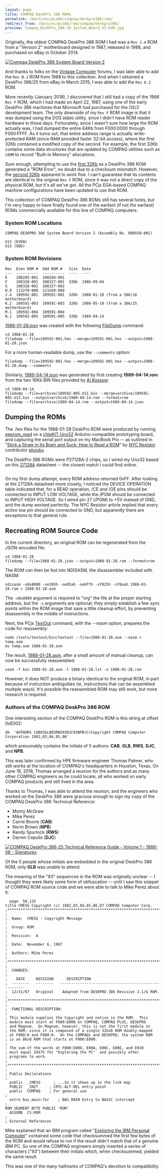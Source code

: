 ```yaml
---
layout: page
title: COMPAQ DeskPro 386 ROMs
permalink: /machines/pcx86/compaq/deskpro386/rom/
redirect_from: /devices/pcx86/rom/compaq/deskpro386/
preview: Compaq_DeskPro_386-16_System_Board_V2-640.jpg
---
```


Originally, the oldest COMPAQ DeskPro 386 ROM I had was a `Rev J.4` ROM from a "Version 2" motherboard designed
in 1987, released in 1988, and purchased on eBay in October 2014.

[<img src="photos/Compaq_DeskPro_386-16_System_Board_V2-640.jpg" alt="Compaq DeskPro 386 System Board Version 2"/>](photos/Compaq_DeskPro_386-16_System_Board_V2.jpg)

And thanks to folks on the [Vintage Computer](http://www.vintage-computer.com/) forums, I was later able to add
the `Rev N.1` ROM from 1989 to this collection.  And when I obtained a DeskPro 386/25 from eBay in March 2015, I was
able to add the `Rev K.2` ROM.

More recently (January 2018), I discovered that I still had a copy of the 1986 `Rev F` ROM, which I had made on
April 22, 1987, using one of the early DeskPro 386 machines that Microsoft had purchased for the OS/2 development team.
The only downside of my `Rev F` ROM image is that it was dumped using the DOS `DEBUG` utility, since I didn't have
ROM reader hardware in those days.  Fortunately, since I wasn't sure how large the ROM actually was, I had dumped the
entire 64Kb from F000:0000 through F000:FFFF.  As it turns out, that entire address range is actually write-protected
RAM (since RAM provided faster 32-bit access), where the first 32Kb contained a modified copy of the second.  For example,
the first 32Kb contains some data structures that are updated by COMPAQ utilities such as `CEMM` to record "Built-in Memory"
allocations.

Sure enough, attempting to use the [first 32Kb](1986-09-04/1986-09-04-LO.json) as a DeskPro 386 ROM generated a
"ROM Error", no doubt due to a checksum mismatch.  However, the [second 32Kb](1986-09-04/1986-09-04-HI.json) appeared
to work fine.  I can't guarantee that its contents are identical to the original `Rev F` ROM, since it was not a
direct copy of the physical ROM, but it's all we've got.  All the PCjs EGA-based COMPAQ machine configurations have been
updated to use that ROM.

This collection of COMPAQ DeskPro 386 ROMs still has several holes, but I'm very happy to have finally found one of the
earliest (if not *the* earliest) ROMs commercially available for this line of COMPAQ computers.

### System ROM Locations

    COMPAQ DESKPRO 386 System Board Version 2 (Assembly No. 000558-001)
    
    U13 (EVEN)
    U15 (ODD)

### System ROM Revisions

	Rev  Even ROM #  Odd ROM #   Size  Date
	---  ----------  ----------  ----  ----
	E    108285-001  108284-001
	F    108328-001  108327-001  32Kb  1986-09-04
	G    108328-002  108327-002
	H.8  113270-008  113269-008
	J.4  109592-001  109591-001  32Kb  1988-01-28 (from a 386/16 motherboard)
	K.2  109592-003  109591-003  32Kb  1988-05-10 (from a 386/25 motherboard)
	M.1  109592-004  109591-004
	N.1  109592-005  109591-005  32Kb  1989-04-14	

[1988-01-28.json](1988-01-28/1988-01-28.json) was created with the following [FileDump](/tools/filedump/) command:

	cd 1988-01-28
	filedump --file=109592-001.hex --merge=109591-001.hex --output=1988-01-28.json

For a more human-readable dump, use the `--comments` option:

	filedump --file=109592-001.hex --merge=109591-001.hex --output=1988-01-28.dump --comments

Similarly, [1989-04-14.json](1989-04-14/1989-04-14.json) was generated by first creating **1989-04-14.rom**
from the two 16Kb BIN files provided by [Al Kossow](http://www.vintage-computer.com/vcforum/member.php?2256-Al-Kossow):

	cd 1989-04-14
	filedump --file=archive/109592-005.U11.bin --merge=archive/109591-005.U13.bin --output=archive/1989-04-14.rom --format=rom
	filedump --file=archive/1989-04-14.rom --output=1989-04-14.json

Dumping the ROMs
----------------

The *.hex* files for the 1988-01-28 DeskPro ROM were produced by running
[eeprom_read](http://github.com/phooky/PROM/blob/master/tools/eeprom_read/eeprom_read.pde)
on a [chipKIT Uno32](http://www.digilentinc.com/Products/Detail.cfm?NavPath=2,892,893&Prod=CHIPKIT-UNO32)
Arduino-compatible prototyping board, and capturing the serial port output on my MacBook Pro -- as outlined in
"[Stick a Straw in Its Brain and Suck: How to Read a ROM](http://www.nycresistor.com/2012/07/07/stick-a-straw-in-its-brain-and-suck-how-to-read-a-rom/)"
by [NYC Resistor](http://www.nycresistor.com/) contributor [phooky](http://www.nycresistor.com/author/phooky/).

The DeskPro 386 ROMs were P27128A-2 chips, so I wired my Uno32 based on this
[27128A](https://1drv.ms/b/s!ArcO_mFRe1Z9gqEu9pZaLgq772i_fQ?e=LZxxHU) datasheet -- the closest match I could find online.

![<img src="photos/Compaq_DeskPro_386-16_System_ROM_V2_Breadboard-640.jpg" alt="Compaq DeskPro 386 System ROM Version 2"/>](photos/Compaq_DeskPro_386-16_System_ROM_V2_Breadboard.jpg)

On my first dump attempt, every ROM address returned 0xFF.  After looking at the 27128A datasheet more closely,
I noticed the DEVICE OPERATION table indicated that, for a READ operation, /CE and /OE pins should be connected to
INPUT LOW VOLTAGE, while the /PGM should be connected to INPUT HIGH VOLTAGE.  So I wired pin 27 (/PGM) to +5V instead
of GND, and the dump worked perfectly.  The NYC Resistor article implied that every *active low* pin should be
connected to GND, but apparently there are exceptions to that general rule.

Recreating ROM Source Code
--------------------------

In the current directory, an original ROM can be regenerated from the JSON-encoded file:

	cd 1988-01-28
	filedump --file=1988-01-28.json --output=1988-01-28.rom --format=rom

The ROM can then be fed into NDISASM, the disassembler included with NASM:

	ndisasm -o0x8000 -se105h -se05ah -se6ffh -sf025h -sf8aah 1988-01-28.rom > 1988-01-28.asm

The `-o0x8000` argument is required to "org" the file at the proper starting address, but the `-s` arguments
are optional; they simply establish a few sync points within the ROM image that save a little cleanup effort, by
preventing disassembly in the middle of instructions.

Next, the PCjs [TextOut](/tools/textout/) command, with the *--nasm* option, prepares the code for reassembly:

	node /tools/textout/bin/textout --file=1988-01-28.asm --nasm > temp.asm
	mv temp.asm 1988-01-28.asm

The result, [1988-01-28.asm](1988-01-28/1988-01-28.asm), after a small amount of manual cleanup, can now be
successfully reassembled:

	nasm -f bin 1988-01-28.asm -l 1988-01-28.lst -o 1988-01-28.rom

However, it does NOT produce a binary identical to the original ROM, in part because of instruction ambiguities (ie,
instructions that can be assembled multiple ways).  It's possible the reassembled ROM may still work, but more research
is required.

### Authors of the COMPAQ DeskPro 386 ROM

One interesting section of the COMPAQ DeskPro ROM is this string at offset 0xE002:
 
	db	'AUTHORS CAB93GLB93RWS93DJC93NPB(C)Copyright COMPAQ Computer Corporation 1982,83,84,85,86'

which presumably contains the initials of 5 authors: **CAB**, **GLB**, **RWS**, **DJC**, and **NPB**.

This was later confirmed by HPE firmware engineer Thomas Palmer, who still works at the location
of COMPAQ's headquarters in Houston, Texas.  On June 19, 2018, Thomas arranged a reunion for the authors
and as many other COMPAQ engineers as he could locate, all who worked on early COMPAQ products and still
lived in the area.

Thanks to Thomas, I was able to attend the reunion, and the engineers who worked on the DeskPro 386 were
gracious enough to sign my copy of the COMPAQ DeskPro 386 Technical Reference:

- Monty McGraw
- Mike Perez
- Carrie Boone (**CAB**)
- Norm Brown (**NPB**)
- Randy Spurlock (**RWS**)
- Darren Cepulis (**DJC**)

[![COMPAQ DeskPro 386-25 Technical Reference Guide - Volume 1 - 1988-08 - Signatures](/machines/pcx86/compaq/deskpro386/photos/COMPAQ_DeskPro_386-25_Technical_Reference_Guide-Vol1-1988-08-Signatures.png)](/documents/manuals/compaq/deskpro386/)

Of the 5 people whose initials are embedded in the original DeskPro 386 ROM, only **GLB** was unable to attend.

The meaning of the "93" sequences in the ROM was originally unclear -- I thought they were likely some form
of obfuscation -- until I saw this snippet of COMPAQ ROM source code and we were able to talk to Mike Perez about it:

      page  58,132
    title CMESG Copyright (c) 1982,83,84,85,86,87 COMPAQ Computer Corp.
    ;******************************************************************************
    ;
    ;  Name:  CMESG - Copyright Message
    ;
    ;  Group: ROM
    ;
    ;  Revision:  A
    ;
    ;  Date:  November 6, 1987
    ;
    ;  Authors: Mike Perez
    ;
    ;******************************************************************************
    ;
    ;  CHANGES:
    ;
    ;    DATE     REVISION      DESCRIPTION
    ;  --------   --------   ------------------------------------------------------
    ;  12/31/87   Original    Adapted from DESKPRO 386 Revision J.1/G ROM.
    ;
    ;******************************************************************************
    ;
    ;  FUNCTIONAL DESCRIPTION:
    ;
    ; This module supplies the Copyright and notice in the ROM.  This
    ; module must start at F000:E000 on COMPAQ, COMPAQ PLUS, DESKPRO
    ; and Magnum.  On Magnum, however, this is not the first module in
    ; the ROM, since it is composed of a single 32kx8 ROM doubly-mapped
    ; at F000:0 and F800:0.  On the COMPAQs and DESKPRO, the system ROM
    ; is an 8kx8 ROM that starts at F000:E000.
    ;
    ; The sum of the words at F000:E008, E00A, E00C, E00E, and E010
    ; must equal 2457h for "Exploring the PC"  and possibly other
    ; programs to work.
    ;
    ;******************************************************************************
    ;
    ; Public Declarations
    ;
      public  _CMESG      ; ...So it shows up in the link map
      PUBLIC  _INIT     ; CRTL-ALT-DEL entry point
      public  COMPAQ    ; For general use
    ;
      extrn bas_main:far    ; BAS_MAIN Entry to BASIC intercept
    ;
    ROM SEGMENT BYTE PUBLIC 'ROM'
      ASSUME  CS:ROM
    ;
    ; External References

Mike explained that an IBM program called "[Exploring the IBM Personal Computer](/software/pcx86/demo/ibm/exploring/)"
contained some code that checksummed the first few bytes of the ROM and would refuse to run if the result didn't match
that of a genuine IBM PC.  So one of the COMPAQ engineers simply inserted a series of characters ("93") between their
initials which, when checksummed, yielded the same result.

This was one of the many hallmarks of COMPAQ's devotion to compatibility.

